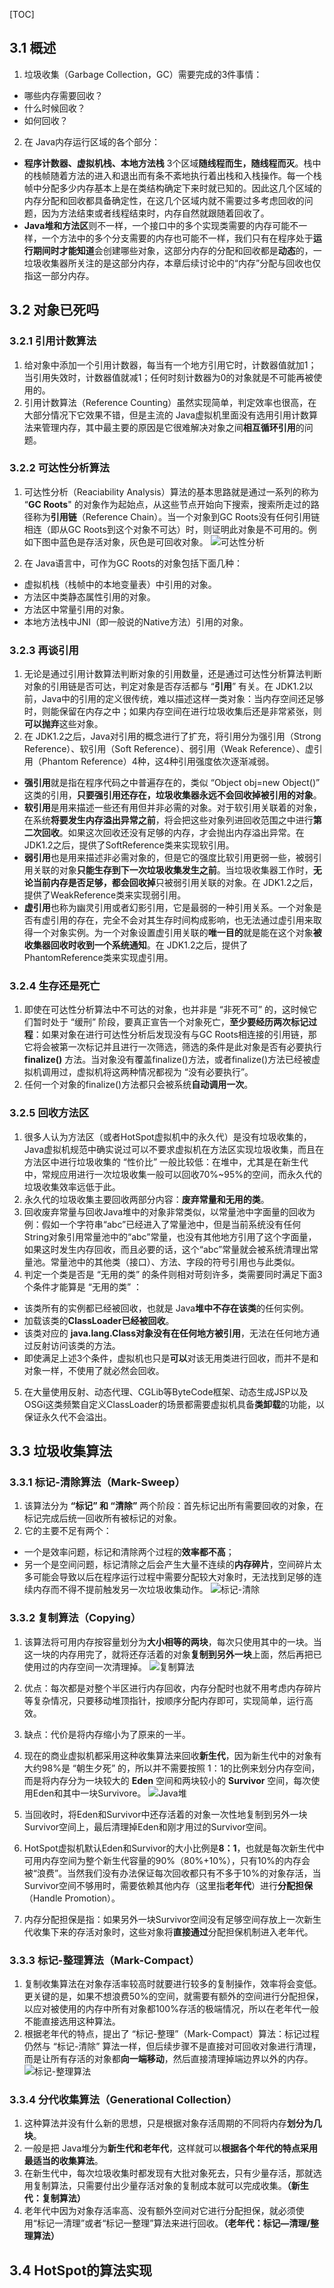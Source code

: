 [TOC]

## 3.1 概述
1. 垃圾收集（Garbage Collection，GC）需要完成的3件事情：
  + 哪些内存需要回收？
  + 什么时候回收？
  + 如何回收？
2. 在 Java内存运行区域的各个部分：
  + **程序计数器、虚拟机栈、本地方法栈** 3个区域**随线程而生，随线程而灭**。栈中的栈帧随着方法的进入和退出而有条不紊地执行着出栈和入栈操作。每一个栈帧中分配多少内存基本上是在类结构确定下来时就已知的。因此这几个区域的内存分配和回收都具备确定性，在这几个区域内就不需要过多考虑回收的问题，因为方法结束或者线程结束时，内存自然就跟随着回收了。
  + **Java堆和方法区**则不一样，一个接口中的多个实现类需要的内存可能不一样，一个方法中的多个分支需要的内存也可能不一样，我们只有在程序处于**运行期间时才能知道**会创建哪些对象，这部分内存的分配和回收都是**动态**的，一垃圾收集器所关注的是这部分内存，本章后续讨论中的“内存”分配与回收也仅指这一部分内存。



## 3.2 对象已死吗

### 3.2.1 引用计数算法
1. 给对象中添加一个引用计数器，每当有一个地方引用它时，计数器值就加1；当引用失效时，计数器值就减1；任何时刻计数器为0的对象就是不可能再被使用的。
2. 引用计数算法（Reference Counting）虽然实现简单，判定效率也很高，在大部分情况下它效果不错，但是主流的 Java虚拟机里面没有选用引用计数算法来管理内存，其中最主要的原因是它很难解决对象之间**相互循环引用**的问题。

### 3.2.2 可达性分析算法
1. 可达性分析（Reaciability Analysis）算法的基本思路就是通过一系列的称为 “**GC Roots**" 的对象作为起始点，从这些节点开始向下搜索，搜索所走过的路径称为**引用链**（Reference Chain）。当一个对象到GC Roots没有任何引用链相连（即从GC Roots到这个对象不可达）时，则证明此对象是不可用的。例如下图中蓝色是存活对象，灰色是可回收对象。
![可达性分析](http://ww1.sinaimg.cn/mw690/d8e93840ly1g12kg54pgkj20h606875f.jpg)

2. 在 Java语言中，可作为GC Roots的对象包括下面几种：
  + 虚拟机栈（栈帧中的本地变量表）中引用的对象。
  + 方法区中类静态属性引用的对象。
  + 方法区中常量引用的对象。
  + 本地方法栈中JNI（即一般说的Native方法）引用的对象。

### 3.2.3 再谈引用
1. 无论是通过引用计数算法判断对象的引用数量，还是通过可达性分析算法判断对象的引用链是否可达，判定对象是否存活都与 “**引用**” 有关。在 JDK1.2以前，Java中的引用的定义很传统，难以描述这样一类对象：当内存空间还足够时，则能保留在内存之中；如果内存空间在进行垃圾收集后还是非常紧张，则**可以抛弃**这些对象。
2. 在 JDK1.2之后，Java对引用的概念进行了扩充，将引用分为强引用（Strong Reference）、软引用（Soft Reference）、弱引用（Weak Reference）、虚引用（Phantom Reference）4种，这4种引用强度依次逐渐减弱。
  + **强引用**就是指在程序代码之中普遍存在的，类似 “Object obj=new Object()” 这类的引用，**只要强引用还存在，垃圾收集器永远不会回收掉被引用的对象**。
  + **软引用**是用来描述一些还有用但并非必需的对象。对于软引用关联着的对象，在系统**将要发生内存溢出异常之前**，将会把这些对象列进回收范围之中进行**第二次回收**。如果这次回收还没有足够的内存，才会抛出内存溢出异常。在 JDK1.2之后，提供了SoftReference类来实现软引用。
  + **弱引用**也是用来描述非必需对象的，但是它的强度比软引用更弱一些，被弱引用关联的对象**只能生存到下一次垃圾收集发生之前**。当垃圾收集器工作时，**无论当前内存是否足够，都会回收掉**只被弱引用关联的对象。在 JDK1.2之后，提供了WeakReference类来实现弱引用。
  + **虚引用**也称为幽灵引用或者幻影引用，它是最弱的一种引用关系。一个对象是否有虚引用的存在，完全不会对其生存时间构成影响，也无法通过虚引用来取得一个对象实例。为一个对象设置虚引用关联的**唯一目的**就是能在这个对象**被收集器回收时收到一个系统通知**。在 JDK1.2之后，提供了PhantomReference类来实现虚引用。

### 3.2.4 生存还是死亡
1. 即使在可达性分析算法中不可达的对象，也并非是 “非死不可” 的，这时候它们暂时处于 “缓刑” 阶段，要真正宣告一个对象死亡，**至少要经历两次标记过程**：如果对象在进行可达性分析后发现没有与GC Roots相连接的引用链，那它将会被第一次标记并且进行一次筛选，筛选的条件是此对象是否有必要执行 **finalize()** 方法。当对象没有覆盖finalize()方法，或者finalize()方法已经被虚拟机调用过，虚拟机将这两种情况都视为 “没有必要执行”。
2. 任何一个对象的finalize()方法都只会被系统**自动调用一次**。

### 3.2.5 回收方法区
1. 很多人认为方法区（或者HotSpot虚拟机中的永久代）是没有垃圾收集的，Java虚拟机规范中确实说过可以不要求虚拟机在方法区实现垃圾收集，而且在方法区中进行垃圾收集的 “性价比” 一般比较低：在堆中，尤其是在新生代中，常规应用进行一次垃圾收集一般可以回收70%~95%的空间，而永久代的垃圾收集效率远低于此。
2. 永久代的垃圾收集主要回收两部分内容：**废弃常量和无用的类**。
3. 回收废弃常量与回收Java堆中的对象非常类似，以常量池中字面量的回收为例：假如一个字符串“abc”已经进入了常量池中，但是当前系统没有任何String对象引用常量池中的“abc”常量，也没有其他地方引用了这个字面量，如果这时发生内存回收，而且必要的话，这个“abc”常量就会被系统清理出常量池。常量池中的其他类（接口）、方法、字段的符号引用也与此类似。
4. 判定一个类是否是 “无用的类” 的条件则相对苛刻许多，类需要同时满足下面3个条件才能算是 “无用的类” ：
  + 该类所有的实例都已经被回收，也就是 Java**堆中不存在该类**的任何实例。
  + 加载该类的**ClassLoader已经被回收**。
  + 该类对应的 **java.lang.Class对象没有在任何地方被引用**，无法在任何地方通过反射访问该类的方法。
  + 即使满足上述3个条件，虚拟机也只是**可以**对该无用类进行回收，而并不是和对象一样，不使用了就必然会回收。
5. 在大量使用反射、动态代理、CGLib等ByteCode框架、动态生成JSP以及OSGi这类频繁自定义ClassLoader的场景都需要虚拟机具备**类卸载**的功能，以保证永久代不会溢出。



## 3.3 垃圾收集算法

### 3.3.1 标记-清除算法（Mark-Sweep）
1. 该算法分为 **“标记” 和 “清除”** 两个阶段：首先标记出所有需要回收的对象，在标记完成后统一回收所有被标记的对象。
2. 它的主要不足有两个：
  + 一个是效率问题，标记和清除两个过程的**效率都不高**；
  + 另一个是空间问题，标记清除之后会产生大量不连续的**内存碎片**，空间碎片太多可能会导致以后在程序运行过程中需要分配较大对象时，无法找到足够的连续内存而不得不提前触发另一次垃圾收集动作。
![标记-清除](http://ww1.sinaimg.cn/mw690/d8e93840ly1g12lbl2kh9j20ii0c2a9w.jpg)

### 3.3.2 复制算法（Copying）
1. 该算法将可用内存按容量划分为**大小相等的两块**，每次只使用其中的一块。当这一块的内存用完了，就将还存活着的对象**复制到另外一块**上面，然后再把已使用过的内存空间一次清理掉。
![复制算法](http://ww1.sinaimg.cn/mw690/d8e93840ly1g12lmjkiltj20ik0bi3yc.jpg)

2. 优点：每次都是对整个半区进行内存回收，内存分配时也就不用考虑内存碎片等复杂情况，只要移动堆顶指针，按顺序分配内存即可，实现简单，运行高效。
3. 缺点：代价是将内存缩小为了原来的一半。
4. 现在的商业虚拟机都采用这种收集算法来回收**新生代**，因为新生代中的对象有大约98%是 “朝生夕死” 的，所以并不需要按照 1：1的比例来划分内存空间，而是将内存分为一块较大的 **Eden** 空间和两块较小的 **Survivor** 空间，每次使用Eden和其中一块Survivore。
  ![Java堆](http://ww1.sinaimg.cn/mw690/d8e93840ly1g12a30ix9lg20mx0f0mx6.gif)

5. 当回收时，将Eden和Survivor中还存活着的对象一次性地复制到另外一块Survivor空间上，最后清理掉Eden和刚才用过的Survivor空间。
6. HotSpot虚拟机默认Eden和Survivor的大小比例是**8：1**，也就是每次新生代中可用内存空间为整个新生代容量的90%（80%+10%），只有10%的内存会被“浪费”。当然我们没有办法保证每次回收都只有不多于10%的对象存活，当Survivor空间不够用时，需要依赖其他内存（这里指**老年代**）进行**分配担保**（Handle Promotion）。
7. 内存分配担保是指：如果另外一块Survivor空间没有足够空间存放上一次新生代收集下来的存活对象时，这些对象将**直接通过**分配担保机制进入老年代。

### 3.3.3 标记-整理算法（Mark-Compact）
1. 复制收集算法在对象存活率较高时就要进行较多的复制操作，效率将会变低。更关键的是，如果不想浪费50%的空间，就需要有额外的空间进行分配担保，以应对被使用的内存中所有对象都100%存活的极端情况，所以在老年代一般不能直接选用这种算法。
2. 根据老年代的特点，提出了 “标记-整理”（Mark-Compact）算法：标记过程仍然与 “标记-清除” 算法一样，但后续步骤不是直接对可回收对象进行清理，而是让所有存活的对象都**向一端移动**，然后直接清理掉端边界以外的内存。
![标记-整理算法](http://ww1.sinaimg.cn/mw690/d8e93840ly1g12lmxqsfoj20in0bc3yc.jpg)

### 3.3.4 分代收集算法（Generational Collection）
1. 这种算法并没有什么新的思想，只是根据对象存活周期的不同将内存**划分为几块**。
2. 一般是把 Java堆分为**新生代和老年代**，这样就可以**根据各个年代的特点采用最适当的收集算法**。
3. 在新生代中，每次垃圾收集时都发现有大批对象死去，只有少量存活，那就选用复制算法，只需要付出少量存活对象的复制成本就可以完成收集。**（新生代：复制算法）**
4. 老年代中因为对象存活率高、没有额外空间对它进行分配担保，就必须使用“标记一清理”或者“标记一整理”算法来进行回收。**（老年代：标记—清理/整理算法）**



## 3.4 HotSpot的算法实现








